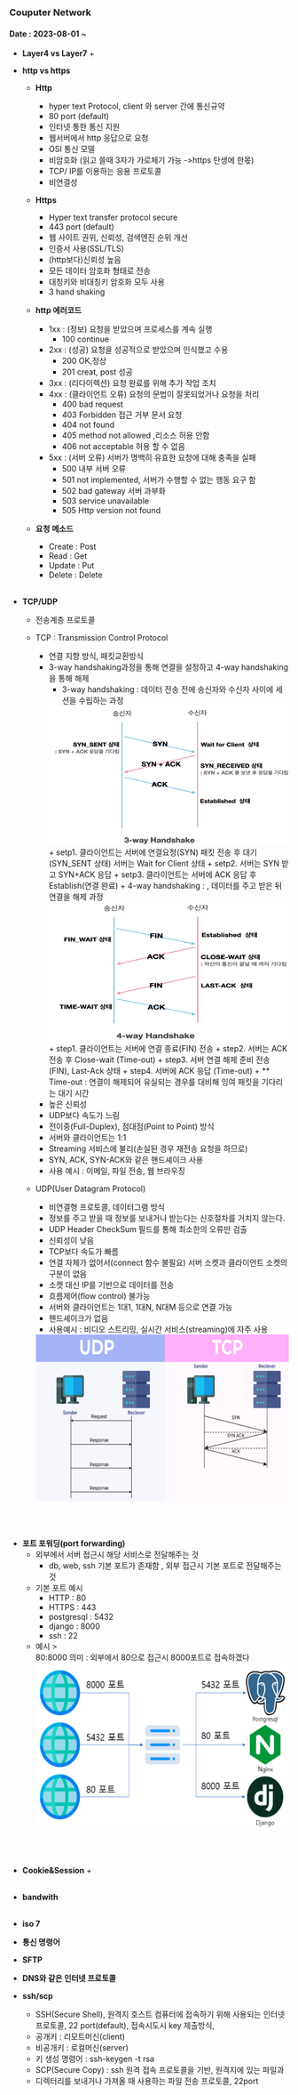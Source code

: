 ### Couputer Network 
#### Date : 2023-08-01 ~    

+ **Layer4 vs Layer7**
  + 

+ **http vs https**       
  + **Http**   
    + hyper text Protocol, client 와 server 간에 통신규약   
    + 80 port (default)   
    + 인터넷 통한 통신 지원   
    + 웹서버에서 http 응답으로 요청   
    + OSI 통신 모델   
    + 비암호화 (읽고 쓸때 3자가 가로체기 가능 ->https 탄생에 한몫)   
    + TCP/ IP를 이용하는 응용 프로토콜
    + 비연결성
  + **Https**   
    + Hyper text transfer protocol secure  
    + 443 port (default)  
    + 웹 사이트 권위, 신뢰성, 검색엔진 순위 개선  
    + 인증서 사용(SSL/TLS)    
    + (http보다)신뢰성 높음  
    + 모든 데이터 암호화 형태로 전송   
    + 대칭키와 비대칭키 암호화 모두 사용   
    + 3 hand shaking    

  + **http 에러코드**  
    + 1xx : (정보) 요청을 받았으며 프로세스를 계속 실행
      + 100 continue  
    + 2xx : (성공) 요청을 성공적으로 받았으며 인식했고 수용
      + 200 OK,정상
      + 201 creat, post 성공
    + 3xx : (리다이렉션) 요청 완료를 위해 추가 작업 조치
    + 4xx : (클라이언트 오류) 요청의 문법이 잘못되었거나 요청을 처리
      + 400 bad request
      + 403  Forbidden 접근 거부 문서 요청
      + 404 not found
      + 405 method not allowed ,리소스 허용 안함
      + 406 not acceptable 허용 할 수 없음
    + 5xx : (서버 오류) 서버가 명백히 유효한 요청에 대해 충족을 실패
      + 500 내부 서버 오류
      + 501 not implemented, 서버가 수행할 수 없는 행동 요구 함
      + 502 bad gateway 서버 과부화
      + 503 service unavailable
      + 505 Http version not found

  + **요청 메소드** 
    + Create : Post
    + Read : Get
    + Update : Put
    + Delete : Delete
</br></br>
+ **TCP/UDP**
  + 전송계층 프로토콜
  + TCP : Transmission Control Protocol
    + 연결 지향 방식, 패킷교환방식
    + 3-way handshaking과정을 통해 연결을 설정하고 4-way handshaking을 통해 해제
      + 3-way handshaking : 데이터 전송 전에 송신자와 수신자 사이에 세션을 수립하는 과정    
      <img height="250" src="img/img_50.png" width="450"/>      
        + setp1. 클라이언트는 서버에 연결요청(SYN) 패킷 전송 후 대기(SYN_SENT 상태) 서버는 Wait for Client 상태
        + setp2. 서버는 SYN 받고 SYN+ACK 응답 
        + setp3. 클라이언트는 서버에 ACK 응답 후 Establish(연결 완료)
      + 4-way handshaking : , 데이터를 주고 받은 뒤 연결을 해제 과정    
      <img height="250" src="img/img_49.png" width="450"/>   
        + step1. 클라이언트는 서버에 연결 종료(FIN) 전송
        + step2. 서버는 ACK 전송 후  Close-wait (Time-out)
        + step3. 서버 연결 해제 준비 전송(FIN), Last-Ack 상태
        + step4. 서버에 ACK 응답 (Time-out) 
        + ** Time-out : 연결이 해제되어 유실되는 경우를 대비해 잉여 패킷을 기다리는 대기 시간 
    + 높은 신뢰성
    + UDP보다 속도가 느림
    + 전이중(Full-Duplex), 점대점(Point to Point) 방식
    + 서버와 클라이언트는 1:1
    + Streaming 서비스에 불리(손실된 경우 재전송 요청을 하므로)
    + SYN, ACK, SYN-ACK와 같은 핸드셰이크 사용
    + 사용 예시 : 이메일, 파일 전송, 웹 브라우징
    
  + UDP(User Datagram Protocol)
    + 비연결형 프로토콜, 데이터그램 방식
    + 정보를 주고 받을 때 정보를 보내거나 받는다는 신호절차를 거치지 않는다.
    + UDP Header CheckSum 필드를 통해 최소한의 오류만 검출
    + 신뢰성이 낮음
    + TCP보다 속도가 빠름
    + 연결 자체가 없어서(connect 함수 불필요) 서버 소켓과 클라이언트 소켓의 구분이 없음
    + 소켓 대신 IP를 기반으로 데이터를 전송
    + 흐름제어(flow control) 불가능
    + 서버와 클라이언트는 1대1, 1대N, N대M 등으로 연결 가능
    + 핸드셰이크가 없음
    + 사용예시 : 비디오 스트리밍, 실시간 서비스(streaming)에 자주 사용     
    <img height="300" src="img/udp_tcp.png" width="500"/>    
</br></br>


+ **포트 포워딩(port forwarding)**
  + 외부에서 서버 접근시 해당 서비스로 전달해주는 것 
    + db, web, ssh 기본 포트가 존재함 , 외부 접근시 기본 포트로 전달해주는 것 
  + 기본 포트 예시
    + HTTP : 80
    + HTTPS : 443
    + postgresql : 5432
    + django : 8000
    + ssh : 22 
  + 예시 >         
    80:8000  의미 : 외부에서 80으로 접근시 8000포트로 접속하겠다
    <img height="300" src="img/port_forwarding.png" width="500"/>         
  
  
</br></br>


+ **Cookie&Session**
  +
</br></br>
+ **bandwith** 
</br></br>
+ **iso 7**
+ **통신 명령어** 
+ **SFTP**
+ **DNS와 같은 인터넷 프로토콜**



+ **ssh/scp** 
  + SSH(Secure Shell), 원격지 호스트 컴퓨터에 접속하기 위해 사용되는 인터넷 프로토콜, 22 port(default),  접속시도시 key 제출방식, 
  + 공개키 : 리모트머신(client)
  + 비공개키 : 로컬머신(server)
  + 키 생성 명령어 : ssh-keygen -t rsa
  + SCP(Secure Copy) : ssh 원격 접속 프로토콜을 기반, 원격지에 있는 파일과 
  + 디렉터리를  보내거나 가져올 때 사용하는 파일 전송 프로토콜, 22port 



